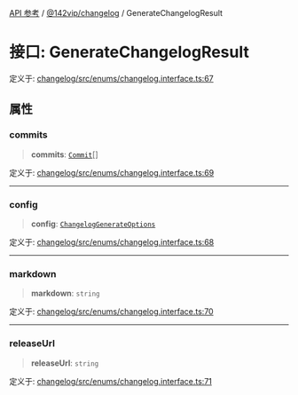 [API 参考](../wiki/Home) / [@142vip/changelog](../wiki/@142vip.changelog) / GenerateChangelogResult

# 接口: GenerateChangelogResult

定义于: [changelog/src/enums/changelog.interface.ts:67](https://github.com/142vip/core-x/blob/25cf658819688f02293d600e7003b5877a2f9489/packages/changelog/src/enums/changelog.interface.ts#L67)

## 属性

### commits

> **commits**: [`Commit`](../wiki/@142vip.changelog.%E6%8E%A5%E5%8F%A3.Commit)[]

定义于: [changelog/src/enums/changelog.interface.ts:69](https://github.com/142vip/core-x/blob/25cf658819688f02293d600e7003b5877a2f9489/packages/changelog/src/enums/changelog.interface.ts#L69)

***

### config

> **config**: [`ChangelogGenerateOptions`](../wiki/@142vip.changelog.%E6%8E%A5%E5%8F%A3.ChangelogGenerateOptions)

定义于: [changelog/src/enums/changelog.interface.ts:68](https://github.com/142vip/core-x/blob/25cf658819688f02293d600e7003b5877a2f9489/packages/changelog/src/enums/changelog.interface.ts#L68)

***

### markdown

> **markdown**: `string`

定义于: [changelog/src/enums/changelog.interface.ts:70](https://github.com/142vip/core-x/blob/25cf658819688f02293d600e7003b5877a2f9489/packages/changelog/src/enums/changelog.interface.ts#L70)

***

### releaseUrl

> **releaseUrl**: `string`

定义于: [changelog/src/enums/changelog.interface.ts:71](https://github.com/142vip/core-x/blob/25cf658819688f02293d600e7003b5877a2f9489/packages/changelog/src/enums/changelog.interface.ts#L71)
